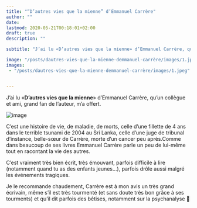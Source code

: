 ```yaml
---
title: "“D’autres vies que la mienne” d’Emmanuel Carrère"
author: ""
date: 
lastmod: 2020-05-21T00:18:01+02:00
draft: true
description: ""

subtitle: "J’ai lu «D’autres vies que la mienne» d’Emmanuel Carrère, qu’un collègue et ami, grand fan de l’auteur, m’a offert."

image: "/posts/dautres-vies-que-la-mienne-demmanuel-carrère/images/1.jpeg" 
images:
 - "/posts/dautres-vies-que-la-mienne-demmanuel-carrère/images/1.jpeg"


---
```


J’ai lu «**D’autres vies que la mienne**» d’Emmanuel Carrère, qu’un collègue et ami, grand fan de l’auteur, m’a offert. 




![image](/posts/dautres-vies-que-la-mienne-demmanuel-carrère/images/1.jpeg#layoutTextWidth)



C’est une histoire de vie, de maladie, de morts, celle d’une fillette de 4 ans dans le terrible tsunami de 2004 au Sri Lanka, celle d’une juge de tribunal d’instance, belle-sœur de Carrère, morte d’un cancer peu après.Comme dans beaucoup de ses livres Emmanuel Carrère parle un peu de lui-même tout en racontant la vie des autres. 

C’est vraiment très bien écrit, très émouvant, parfois difficile à lire (notamment quand tu as des enfants jeunes…), parfois drôle aussi malgré les événements tragiques.

Je le recommande chaudement, Carrère est à mon avis un très grand écrivain, même s’il est très tourmenté (et sans doute très bon grâce à ses tourments) et qu’il dit parfois des bêtises, notamment sur la psychanalyse 😬
